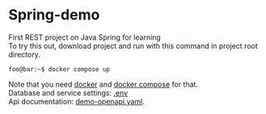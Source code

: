 # Spring-demo
First REST project on Java Spring for learning  
To try this out, download project and run with this command in project root directory.
```console
foo@bar:~$ docker compose up
```
Note that you need [docker](https://github.com/docker/docker-install) and [docker compose](https://github.com/docker/compose) for that.  
Database and service settings: [.env](/.env)  
Api documentation: [demo-openapi.yaml](/demo-openapi.yaml).
